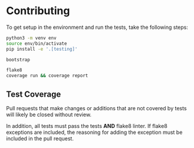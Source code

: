# Contributing

To get setup in the environment and run the tests, take the following steps:

```bash
python3 -m venv env
source env/bin/activate
pip install -e '.[testing]'

bootstrap

flake8
coverage run && coverage report
```

## Test Coverage

Pull requests that make changes or additions that are not covered by tests
will likely be closed without review.

In addition, all tests must pass the tests **AND** flake8 linter. If flake8
exceptions are included, the reasoning for adding the exception must be included
in the pull request.

